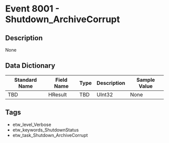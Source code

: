 # Event 8001 - Shutdown_ArchiveCorrupt

## Description
None

## Data Dictionary
|Standard Name|Field Name|Type|Description|Sample Value|
|---|---|---|---|---|
|TBD|HResult|TBD|UInt32|None|None|

## Tags
* etw_level_Verbose
* etw_keywords_ShutdownStatus
* etw_task_Shutdown_ArchiveCorrupt